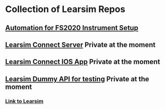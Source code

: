 # Collection of Learsim Repos

## [Automation for FS2020 Instrument Setup](https://github.com/axdra/LearsimInstrumentAutomation)
## [Learsim Connect Server](https://github.com/axdra/LearsimServer) **Private at the moment**
## [Learsim Connect IOS App](https://github.com/axdra/LearsimStatusIOSApp) **Private at the moment**
## [Learsim Dummy API for testing](https://github.com/axdra/LearsimDummyApi) **Private at the moment**

### [Link to Learsim](https://learsim.se)
